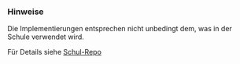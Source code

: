 ### Hinweise

Die Implementierungen entsprechen nicht unbedingt dem, was in der Schule verwendet wird.

Für Details siehe [Schul-Repo](https://github.com/Lelidle/Java-11)